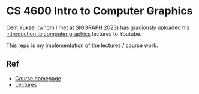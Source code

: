 # CS 4600 Intro to Computer Graphics

[Cem Yuksel](http://www.cemyuksel.com/) (whom I met at SIGGRAPH 2023) has graciously uploaded his [introduction to computer graphics](https://www.youtube.com/@cem_yuksel) lectures to Youtube. 

This repo is my implementation of the lectures / course work.

## Ref
* [Course homepage](https://graphics.cs.utah.edu/courses/cs4600/fall2020/)
* [Lectures](https://www.youtube.com/playlist?list=PLplnkTzzqsZTfYh4UbhLGpI5kGd5oW_Hh)